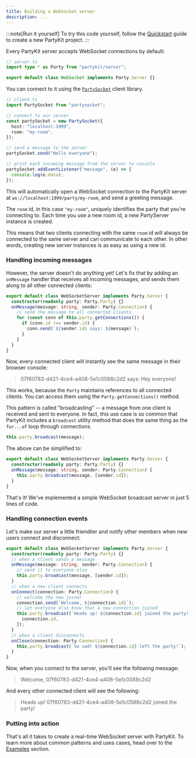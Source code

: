 ```yaml
---
title: Building a WebSocket server
description: ...
---
```


:::note[Run it yourself]
To try this code yourself, follow the [Quickstart](/quickstart/) guide to create a new PartyKit project.
:::

Every PartyKit server accepts WebSocket connections by default:

```ts
// server.ts
import type * as Party from "partykit/server";

export default class WebSocket implements Party.Server {}
```

You can connect to it using the [`PartySocket`](/reference/partysocket-api/) client library.

```ts
// client.ts
import PartySocket from "partysocket";

// connect to our server
const partySocket = new PartySocket({
  host: "localhost:1999",
  room: "my-room",
});

// send a message to the server
partySocket.send("Hello everyone");

// print each incoming message from the server to console
partySocket.addEventListener("message", (e) => {
  console.log(e.data);
});
```

This will automatically open a WebSocket connection to the PartyKit server at `ws://localhost:1999/party/my-room`, and send a greeting message.

The `room` id, in this case `"my-room"`, uniquely identifies the party that you're connecting to. Each time you use a new room id, a new PartyServer instance is created.

This means that two clients connecting with the same `room` id will always be connected to the same server and can communicate to each other. In other words, creating new server instances is as easy as using a new id.

### Handling incoming messages

However, the server doesn't do anything yet! Let's fix that by adding an `onMessage` handler that receives all incoming messages, and sends them along to all other connected clients:

```ts
export default class WebSocketServer implements Party.Server {
  constructor(readonly party: Party.Party) {}
  onMessage(message: string, sender: Party.Connection) {
    // send the message to all connected clients
    for (const conn of this.party.getConnections()) {
      if (conn.id !== sender.id) {
        conn.send(`${sender.id} says: ${message}`);
      }
    }
  }
}
```

Now, every connected client will instantly see the same message in their browser console:

> 07f60783-d421-4ce4-a408-5e1c0588c2d2 says: Hey everyone!

<!-- TODO: API reference link -->

This works, because the `Party` maintains references to all connected clients. You can access them using the `Party.getConnections()` method.

This pattern is called "broadcasting" -- a message from one client is received and sent to everyone. In fact, this use case is so common that PartyKit includes a `broadcast` utility method that does the same thing as the `for...of` loop through connections.

```ts
this.party.broadcast(message);
```

The above can be simplified to:

```ts
export default class WebSocketServer implements Party.Server {
  constructor(readonly party: Party.Party) {}
  onMessage(message: string, sender: Party.Connection) {
    this.party.broadcast(message, [sender.id]);
  }
}
```

That's it! We've implemented a simple WebSocket broadcast server in just 5 lines of code.

### Handling connection events

Let's make our server a little friendlier and notify other members when new users connect and disconnect:

```ts
export default class WebSocketServer implements Party.Server {
  constructor(readonly party: Party.Party) {}
  // when a client sends a message
  onMessage(message: string, sender: Party.Connection) {
    // send it to everyone else
    this.party.broadcast(message, [sender.id]);
  }
  // when a new client connects
  onConnect(connection: Party.Connection) {
    // welcome the new joiner
    connection.send(`Welcome, ${connection.id}`);
    // let everyone else know that a new connection joined
    this.party.broadcast(`Heads up! ${connection.id} joined the party!`, [
      connection.id,
    ]);
  }
  // when a client disconnects
  onClose(connection: Party.Connection) {
    this.party.broadcast(`So sad! ${connection.id} left the party!`);
  }
}
```

Now, when you connect to the server, you'll see the following message:

> Welcome, 07f60783-d421-4ce4-a408-5e1c0588c2d2

And every other connected client will see the following:

> Heads up! 07f60783-d421-4ce4-a408-5e1c0588c2d2 joined the party!

### Putting into action

That's all it takes to create a real-time WebSocket server with PartyKit. To learn more about common patterns and uses cases, head over to the [Examples](/examples/) section.
